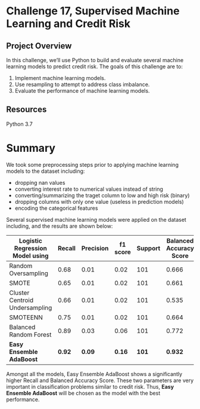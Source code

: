 # Challenge 17, Supervised Machine Learning and Credit Risk

## Project Overview

In this challenge, we’ll use Python to build and evaluate several machine learning models to predict credit risk. 
The goals of this challenge are to:

1. Implement machine learning models.
2. Use resampling to attempt to address class imbalance.
3. Evaluate the performance of machine learning models.

## Resources
Python 3.7

# Summary
We took some preprocessing steps prior to applying machine learning models to the dataset including:
- dropping nan values
- converting interest rate to numerical values instead of string
- converting/summarizing the traget column to low and high risk (binary)
- dropping columns with only one value (useless in prediction models)
- encoding the categorical features

Several supervised machine learning models were applied on the dataset including, and the results are shown below:

| Logistic Regression Model using  | Recall | Precision | f1 score | Support | Balanced Accuracy Score |
| ----------- | ------ | --------- | -------- | ------- | ----------------------- |
| Random Oversampling | 0.68 | 0.01 | 0.02 | 101 | 0.666 |
| SMOTE | 0.65 | 0.01 | 0.02 | 101 | 0.661 |
| Cluster Centroid Undersampling | 0.66 | 0.01 | 0.02 | 101 | 0.535 |
| SMOTEENN | 0.75 | 0.01 | 0.02 | 101 | 0.664 |
| Balanced Random Forest | 0.89 | 0.03 | 0.06 | 101 | 0.772 |
| **Easy Ensemble AdaBoost** | **0.92** | **0.09** | **0.16** | **101** | **0.932** |

Amongst all the models, Easy Ensemble AdaBoost shows a significantly higher Recall and Balanced Accuracy Score. These two parameters are very important in classification problems similar to credit risk. Thus, **Easy Ensemble AdaBoost** will be chosen as the model with the best performance.


